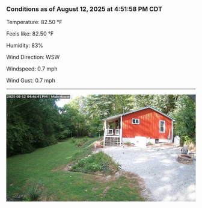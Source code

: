 ### Conditions as of August 12, 2025 at 4:51:58 PM CDT 

Temperature: 82.50 &deg;F

Feels like: 82.50 &deg;F

Humidity: 83%

Wind Direction: WSW

Windspeed: 0.7 mph

Wind Gust: 0.7 mph

---

<img src="./images/latest.jpeg"/>


